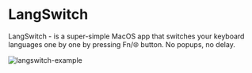 # LangSwitch
LangSwitch - is a super-simple MacOS app that switches your keyboard languages one by one by pressing Fn/🌐 button. No popups, no delay.

![langswitch-example](https://github.com/Nikeev/LangSwitch/assets/1555773/5fd66ca0-bd53-4a32-9566-83c840181370)
